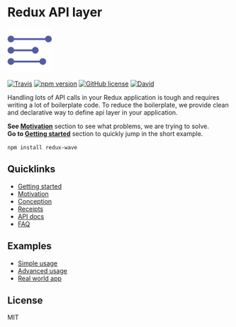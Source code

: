 # Redux API layer
<img width="100" src="https://raw.githubusercontent.com/1ven/redux-api/master/logo.svg?sanitize=true" />

[![Travis](https://img.shields.io/travis/1ven/redux-wave.svg)](https://github.com/1ven/redux-wave)
[![npm version](https://img.shields.io/npm/v/redux-wave.svg)](https://www.npmjs.com/package/redux-wave)
[![GitHub license](https://img.shields.io/badge/license-MIT-blue.svg)](https://raw.githubusercontent.com/1ven/redux-wave/master/LICENSE.md)
[![David](https://img.shields.io/david/1ven/redux-wave.svg)]()

Handling lots of API calls in your Redux application is tough and requires writing a lot of boilerplate code. To reduce the boilerplate, we provide clean and declarative way to define api layer in your application.

**See [Motivation](docs/motivation.md)** section to see what problems, we are trying to solve.
<br/>**Go to [Getting started](docs/getting-started.md)** section to quickly jump in the short example.
```
npm install redux-wave
```
## Quicklinks
- [Getting started](docs/getting-started.md)
- [Motivation](docs/motivation.md)
- [Conception](docs/conception.md)
- [Receipts](docs/receipts.md)
- [API docs](docs/api.md)
- [FAQ](docs/faq.md)
## Examples
- [Simple usage]()
- [Advanced usage]()
- [Real world app]()
## License
MIT
